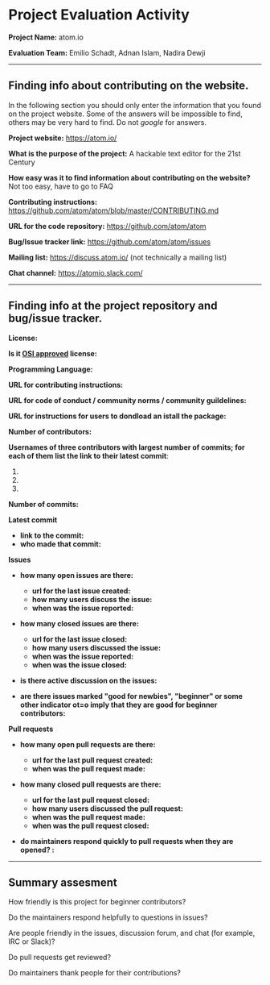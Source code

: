 # Project Evaluation Activity



__Project Name:__  atom.io

__Evaluation Team:__ Emilio Schadt, Adnan Islam, Nadira Dewji

---

## Finding info about contributing on the website. 

In the following section you should only enter the information that you 
found on the project website. Some of the answers will be impossible to find, others
may be very hard to find. Do not _google_ for answers. 

__Project website:__ https://atom.io/

__What is the purpose of the project:__ A hackable text editor for the 21st Century







__How easy was it to find information about contributing on the website?__ Not too easy, have to go to FAQ






__Contributing instructions:__ https://github.com/atom/atom/blob/master/CONTRIBUTING.md

__URL for the code repository:__ https://github.com/atom/atom

__Bug/Issue tracker link:__ https://github.com/atom/atom/issues

__Mailing list:__ https://discuss.atom.io/ (not technically a mailing list)

__Chat channel:__ https://atomio.slack.com/



---

## Finding info at the project repository and bug/issue tracker.

__License:__ 

__Is it [OSI approved](https://opensource.org/licenses/alphabetical) license:__ 

__Programming Language:__

__URL for contributing instructions:__

__URL for code of conduct / community norms / community guildelines:__ 

__URL for instructions for users to dondload an istall the package:__

__Number of contributors:__

__Usernames of three contributors with largest number of commits; for
each of them list the link to their latest commit__:

1.
2.
3.

__Number of commits:__

__Latest commit__
    
- __link to the commit:__
- __who made that commit:__


__Issues__

- __how many open issues are there:__ 
    - __url for the last issue created:__
    - __how many users discuss the issue:__
    - __when was the issue reported:__

- __how many closed issues are there:__
    - __url for the last issue closed:__
    - __how many users discussed the issue:__
    - __when was the issue reported:__
    - __when was the issue closed:__ 
    
- __is there active discussion on the issues:__ 



- __are there issues marked "good for newbies", "beginner" or some other indicator ot=o imply that they
are good for beginner contributors:__ 



__Pull requests__

- __how many open pull requests are there:__ 
    - __url for the last pull request created:__
    - __when was the pull request made:__

- __how many closed pull requests are there:__
    - __url for the last pull request closed:__
    - __how many users discussed the pull request:__
    - __when was the pull request made:__
    - __when was the pull request closed:__ 
    
- __do maintainers respond quickly to pull requests when they are opened? :__ 





---


## Summary assesment
How friendly is this project for beginner contributors? 


Do the maintainers respond helpfully to questions in issues?


Are people friendly in the issues, discussion forum, and chat (for example, IRC or Slack)?



Do pull requests get reviewed?



Do maintainers thank people for their contributions?


